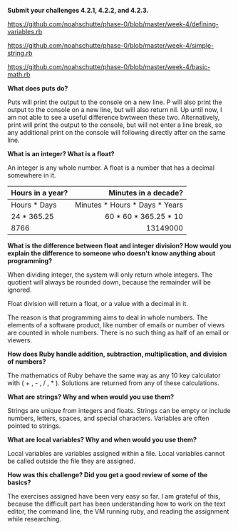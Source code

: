 **Submit your challenges 4.2.1, 4.2.2, and 4.2.3.**

https://github.com/noahschutte/phase-0/blob/master/week-4/defining-variables.rb

https://github.com/noahschutte/phase-0/blob/master/week-4/simple-string.rb

https://github.com/noahschutte/phase-0/blob/master/week-4/basic-math.rb


**What does puts do?**

Puts will print the output to the console on a new line. P will also print the output to the console on a new line, but will also return nil. Up until now, I am not able to see a useful difference bwtween these two. Alternatively, print will print the output to the console, but will not enter a line break, so any additional print on the console will following directly after on the same line.

**What is an integer? What is a float?**

An integer is any whole number. A float is a number that has a decimal somewhere in it. 

| **Hours in a year?** | **Minutes in a decade?** |
| :--- | ---: |
| Hours * Days | Minutes * Hours * Days * Years |
| 24 * 365.25 | 60 * 60 * 365.25 * 10 |
| 8766 | 13149000 |

**What is the difference between float and integer division? How would you explain the difference to someone who doesn't know anything about programming?**

When dividing integer, the system will only return whole integers. The quotient will always be rounded down, because the remainder will be ignored. 

Float division will return a float, or a value with a decimal in it. 

The reason is that programming aims to deal in whole numbers. The elements of a software product, like number of emails or number of views are counted in whole numbers. There is no such thing as half of an email or viewers.

**How does Ruby handle addition, subtraction, multiplication, and division of numbers?**

The mathematics of Ruby behave the same way as any 10 key calculator with ( + , - , / , * ). Solutions are returned from any of these calculations. 

**What are strings? Why and when would you use them?**

Strings are unique from integers and floats. Strings can be empty or include numbers, letters, spaces, and special characters. Variables are often pointed to strings. 

**What are local variables? Why and when would you use them?**

Local variables are variables assigned within a file. Local variables cannot be called outside the file they are assigned. 

**How was this challenge? Did you get a good review of some of the basics?**

The exercises assigned have been very easy so far. I am grateful of this, because the difficult part has been understanding how to work on the text editor, the command line, the VM running ruby, and reading the assignment while researching. 